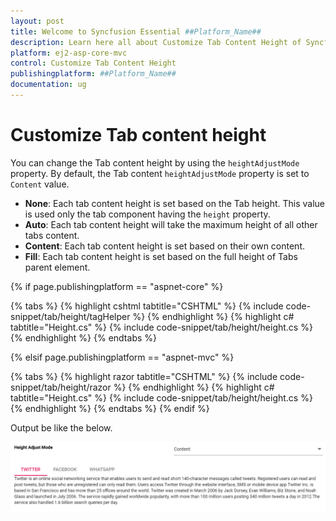 ```yaml
---
layout: post
title: Welcome to Syncfusion Essential ##Platform_Name##
description: Learn here all about Customize Tab Content Height of Syncfusion Essential ##Platform_Name## widgets based on HTML5 and jQuery.
platform: ej2-asp-core-mvc
control: Customize Tab Content Height
publishingplatform: ##Platform_Name##
documentation: ug
---
```



# Customize Tab content height

You can change the Tab content height by using the `heightAdjustMode` property. By default, the Tab content `heightAdjustMode` property is set to `Content` value.

* **None**: Each tab content height is set based on the Tab height. This value is used only the tab component having the `height` property.
* **Auto**: Each tab content height will take the maximum height of all other tabs content.
* **Content**: Each tab content height is set based on their own content.
* **Fill**: Each tab content height is set based on the full height of Tabs parent element.

{% if page.publishingplatform == "aspnet-core" %}

{% tabs %}
{% highlight cshtml tabtitle="CSHTML" %}
{% include code-snippet/tab/height/tagHelper %}
{% endhighlight %}
{% highlight c# tabtitle="Height.cs" %}
{% include code-snippet/tab/height/height.cs %}
{% endhighlight %}
{% endtabs %}

{% elsif page.publishingplatform == "aspnet-mvc" %}

{% tabs %}
{% highlight razor tabtitle="CSHTML" %}
{% include code-snippet/tab/height/razor %}
{% endhighlight %}
{% highlight c# tabtitle="Height.cs" %}
{% include code-snippet/tab/height/height.cs %}
{% endhighlight %}
{% endtabs %}
{% endif %}



Output be like the below.

![Custom Tab content height](../images/height.PNG)